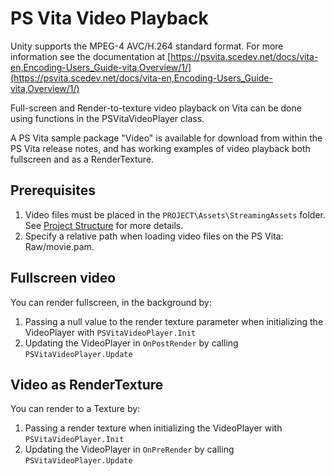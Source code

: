 PS Vita Video Playback
===

Unity supports the MPEG-4 AVC/H.264 standard format. For more information see the documentation at [https://psvita.scedev.net/docs/vita-en,Encoding-Users_Guide-vita,Overview/1/](https://psvita.scedev.net/docs/vita-en,Encoding-Users_Guide-vita,Overview/1/)

Full-screen and Render-to-texture video playback on Vita can be done using functions in the PSVitaVideoPlayer class.

A PS Vita sample package "Video" is available for download from within the PS Vita release notes, and has working examples of video playback both fullscreen and as a RenderTexture.

## Prerequisites

1. Video files must be placed in the ``PROJECT\Assets\StreamingAssets`` folder. See [Project Structure](PSVitaProjectStructure) for more details.
1. Specify a relative path when loading video files on the PS Vita: Raw/movie.pam.

## Fullscreen video
You can render fullscreen, in the background by:

1. Passing a null value to the render texture parameter when initializing the VideoPlayer with ``PSVitaVideoPlayer.Init``
1. Updating the VideoPlayer in ``OnPostRender`` by calling ``PSVitaVideoPlayer.Update``

## Video as RenderTexture
You can render to a Texture by:

1. Passing a render texture when initializing the VideoPlayer with ``PSVitaVideoPlayer.Init``
1. Updating the VideoPlayer in ``OnPreRender`` by calling ``PSVitaVideoPlayer.Update``


